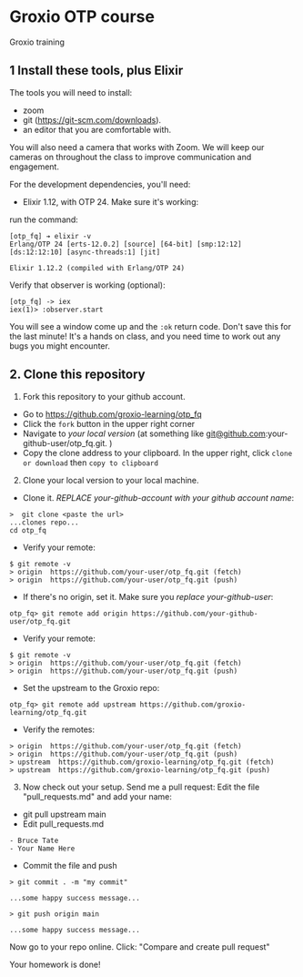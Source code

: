 # Groxio OTP course
Groxio training

## 1 Install these tools, plus Elixir

The tools you will need to install: 

- zoom 
- git (https://git-scm.com/downloads). 
- an editor that you are comfortable with. 

You will also need a camera that works with Zoom. We will keep our cameras on throughout the class to improve communication and engagement. 

For the development dependencies, you'll need: 

- Elixir 1.12, with OTP 24. Make sure it's working: 

run the command: 

```
[otp_fq] ➔ elixir -v
Erlang/OTP 24 [erts-12.0.2] [source] [64-bit] [smp:12:12] [ds:12:12:10] [async-threads:1] [jit]

Elixir 1.12.2 (compiled with Erlang/OTP 24)
```

Verify that observer is working (optional):

```
[otp_fq] -> iex
iex(1)> :observer.start
```

You will see a window come up and the `:ok` return code. Don't save this for the last minute! It's a hands on class, and you need time to work out any bugs you might encounter. 


## 2. Clone this repository

1. Fork this repository to your github account. 

- Go to https://github.com/groxio-learning/otp_fq
- Click the `fork` button in the upper right corner
- Navigate to *your local version* (at something like git@github.com:your-github-user/otp_fq.git. )
- Copy the clone address to your clipboard. In the upper right, click `clone or download` then `copy to clipboard`

2. Clone your local version to your local machine. 

- Clone it. *REPLACE your-github-account with your github account name*:  

```
>  git clone <paste the url>
...clones repo...
cd otp_fq
```

- Verify your remote: 

```
$ git remote -v
> origin  https://github.com/your-user/otp_fq.git (fetch)
> origin  https://github.com/your-user/otp_fq.git (push)
```

- If there's no origin, set it. Make sure you *replace your-github-user*:

```
otp_fq> git remote add origin https://github.com/your-github-user/otp_fq.git
```

- Verify your remote: 

```
$ git remote -v
> origin  https://github.com/your-user/otp_fq.git (fetch)
> origin  https://github.com/your-user/otp_fq.git (push)
```

- Set the upstream to the Groxio repo:

```
otp_fq> git remote add upstream https://github.com/groxio-learning/otp_fq.git
```

- Verify the remotes: 

```
> origin  https://github.com/your-user/otp_fq.git (fetch)
> origin  https://github.com/your-user/otp_fq.git (push)
> upstream  https://github.com/groxio-learning/otp_fq.git (fetch)
> upstream  https://github.com/groxio-learning/otp_fq.git (push)
```

3. Now check out your setup. Send me a pull request: Edit the file "pull_requests.md" and add your name: 

- git pull upstream main
- Edit pull_requests.md

```
- Bruce Tate
- Your Name Here
```

- Commit the file and push

```
> git commit . -m "my commit"

...some happy success message...

> git push origin main

...some happy success message...
```

Now go to your repo online. Click: "Compare and create pull request" 

Your homework is done!
